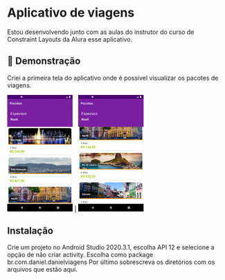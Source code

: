 # Aplicativo de viagens 

Estou desenvolvendo junto com as aulas do instrutor do curso de Constraint Layouts da Alura esse aplicativo.

## 📲 Demonstração

Criei a primeira tela do aplicativo onde é possivel visualizar os pacotes de viagens.
 
 <img src="screenshot_1.png" alt="Captura de tela mostrando pacotes de viagem" width="30%"/> | <img src="screenshot_2.png" alt="Captura de tela mostrando pacotes de viagem" width="30%"/>

## Instalação

Crie um projeto no Android Studio 2020.3.1, escolha API 12 e selecione a opção de não criar activity. Escolha como package br.com.daniel.danielviagens
Por último sobrescreva os diretórios com os arquivos que estão aqui.
